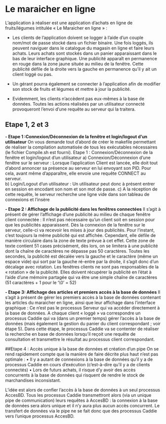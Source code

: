 # Le maraicher en ligne

L’application à réaliser est une application d’achats en ligne de fruits/légumes intitulée « Le 
Maraicher en ligne » : 
- Les clients de l’application doivent se logger à l’aide d’un couple nom/mot de passe stocké 
dans un fichier binaire. Une fois loggés, ils peuvent naviguer dans le catalogue du magasin en 
ligne et faire leurs achats. Leurs achats sont stockés dans un panier apparaissant dans le bas de 
leur interface graphique. Une publicité apparaît en permanence en rouge dans la zone jaune 
située au milieu de la fenêtre. Cette publicité défile de la droite vers la gauche en permanence 
qu’il y ait un client loggé ou pas. 

- Un gérant pourra également se connecter à l’application afin de modifier son stock de fruits 
et légumes et mettre à jour la publicité.  

- Evidemment, les clients n’accèdent pas eux-mêmes à la base de données. Toutes les actions 
réalisées par un utilisateur connecté provoqueront l’envoi d’une requête au serveur qui la 
traitera.

## Etape 1, 2 et 3 
**- Etape 1 :Connexion/Déconnexion de la fenêtre et login/logout d’un utilisateur**
On vous demande tout d’abord de créer le makefile permettant de réaliser la compilation 
automatisée de tous les exécutables nécessaires (le fichier Compile.sh est fourni).
Etape 1 : Connexion/Déconnexion de la fenêtre et login/logout d’un 
utilisateur 
a) Connexion/Déconnexion d’une fenêtre sur le serveur : Lorsque l’application Client est lancée, elle doit tout d’abord annoncer sa présence au serveur en lui envoyant son PID. Pour cela, avant même d’apparaître, elle envoie une requête CONNECT au serveur.  
b) Login/Logout d’un utilisateur : Un utilisateur peut donc à présent entrer en session en encodant son nom et son mot de passe.
c) A la réception de cette requête, le serveur recherche une ligne vide dans son tableau de 
connexions et l’insère

**- Etape 2 : Affichage de la publicité dans les fenêtres connectées**
Il s’agit à présent de gérer l’affichage d’une publicité au milieu de chaque fenêtre client 
connectée : Il n’est pas nécessaire qu’un client soit en session pour que les publicités apparaissent. Dès la connexion de la fenêtre sur le serveur, celle-ci va recevoir les mises à jour des publicités. 
Pour l’instant, c’est toujours la même publicité qui est affichée. Cependant, elle défile de 
manière circulaire dans la zone de texte prévue à cet effet. Cette zone de texte contient 51 
cases précisément, dès lors, on se limitera à une publicité dont la chaîne de caractères ne 
dépasse pas 50 caractères. Toutes les secondes, la publicité est décalée vers la gauche et le 
caractère (même un espace vide) qui sort par la gauche ré-entre par la droite, il s’agit donc 
d’un décalage avec rotation. 
Les fenêtres clients ne sont pas responsables de la « rotation » de la publicité. Elles doivent 
récupérer la publicité en l’état à l’aide d’une mémoire partagée qui va être une simple 
chaîne de caractères (51 caractères + 1 pour le ‘\0’ = 52)

**- Etape 3: Affichage des articles et premiers accès à la base de données**
	Il s’agit à présent de gérer les premiers accès à la base de données contenant les articles du 
maraicher en ligne, ainsi que leur affichage dans l’interface graphique : Ce n’est pas le processus Serveur qui va accéder directement à la base de données. A chaque client « loggé » va correspondre un processus Caddie qui va (dans un premier temps) gérer l’accès à la base de données (mais également la gestion du panier du client correspondant ; voir étape 5). Dans cette étape, le processus Caddie va se contenter de réaliser la recherche en base de données lorsqu’il reçoit une requête de consultation et transmettre le résultat au processus client correspondant.

##Etape 4 :  Accès unique à la base de données et création d’un pipe 
On se rend rapidement compte que la manière de faire décrite plus haut n’est pas optimale : 
• Il y a autant de connexions à la base de données qu’il y a de processus Caddie en 
cours d’exécution (c’est-à-dire qu’il y a de clients connectés) 
• Lors de futurs achats, il risque d’y avoir des accès concurrents à la base de données 
qui risquent de rendre le stock de marchandises inconsistant. 

L’idée est alors de confier l’accès à la base de données à un seul processus AccesBD. Tous les 
processus Caddie transmettront alors (via un unique pipe de communication) leurs requêtes 
à AccesBD : la connexion à la base de données sera alors unique et il n’y aura plus aucun accès concurrent. Le transfert de données via le pipe ne se fait donc que des processus Caddie vers l’unique processus AccesBD. 